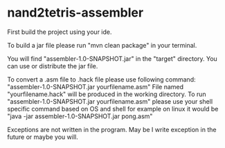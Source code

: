 # nand2tetris-assembler
First build the project using your ide.

To build a jar file please run "mvn clean package" in your terminal.

You will find "assembler-1.0-SNAPSHOT.jar" in the "target" directory. You can use or distribute the jar file.

To convert a .asm file to .hack file please use following command:
"assembler-1.0-SNAPSHOT.jar yourfilename.asm"
File named "yourfilename.hack" will be produced in the working directory. To run "assembler-1.0-SNAPSHOT.jar yourfilename.asm" please use your shell specific command based on OS and shell for example on linux it would be "java -jar assembler-1.0-SNAPSHOT.jar pong.asm"  

Exceptions are not written in the program. May be I write exception in the future or maybe you will.
